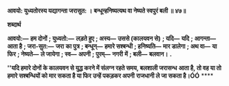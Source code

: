 **आवयो: युध्यतोरस्य यद्यागन्ता जरासुत: ।** **बन्धून्हनिष्यत्यथ वा नेष्यते स्वपुरं बली ॥ ४७॥** 

**शब्दार्थ** 

**आवयो:—** **हम दोनों** **; युध्यतो:—** **लड़ते हुए** **; अस्य—** **उससे (कालयवन से)** **; यदि—** **यदि** **; आगन्ता—** **आता है** **; जरा-सुत:—** **जरा** **का पुत्र** **; बन्धून्—** **हमारे सश्बन्धी** **; हनिष्यति—** **मार डालेगा** **; अथ वा—** **या फिर** **; नेष्यते—** **ले जायेगा** **; स्व—** **अपनी** **; पुरम्—** **नगरी** **में** **; बली—** **बलवान।** **.** 

**''यदि हमारे दोनों के कालयवन से युद्ध करने में संलग्न रहते समय, बलशाली जरासन्ध** **आता है, तो वह या तो हमारे सश्बन्धियों को मार सकता है या फिर उन्हें पकड़कर अपनी** **राजधानी ले जा सकता है।ÓÓ** **** 